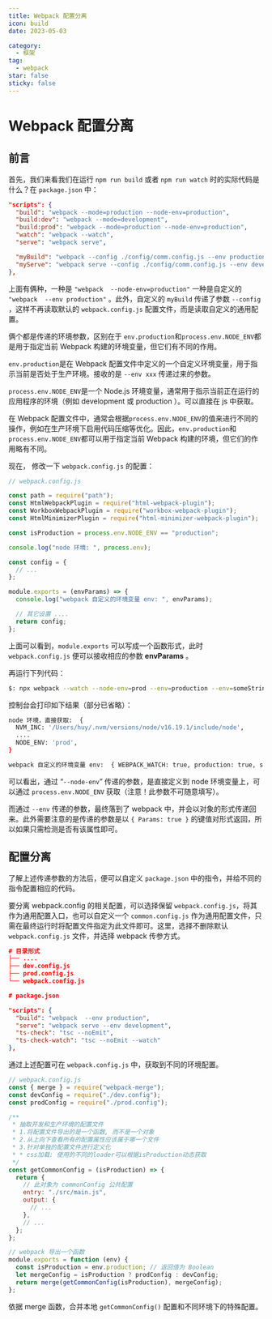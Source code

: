 ```yaml
---
title: Webpack 配置分离
icon: build
date: 2023-05-03

category:
  - 框架
tag:
  - webpack
star: false
sticky: false
---
```


# Webpack 配置分离

## 前言

首先，我们来看我们在运行 `npm run build` 或者 `npm run watch` 时的实际代码是什么？在 `package.json` 中：

```json
"scripts": {
  "build": "webpack --mode=production --node-env=production",
  "build:dev": "webpack --mode=development",
  "build:prod": "webpack --mode=production --node-env=production",
  "watch": "webpack --watch",
  "serve": "webpack serve",

  "myBuild": "webpack --config ./config/comm.config.js --env production",
  "myServe": "webpack serve --config ./config/comm.config.js --env development",
},
```

上面有俩种，一种是 `"webpack  --node-env=production"` 一种是自定义的 `"webpack  --env production"` 。此外，自定义的 `myBuild` 传递了参数 `--config` ，这样不再读取默认的 `webpack.config.js` 配置文件，而是读取自定义的通用配置。

俩个都是传递的环境参数，区别在于 `env.production`和`process.env.NODE_ENV`都是用于指定当前 Webpack 构建的环境变量，但它们有不同的作用。

`env.production`是在 Webpack 配置文件中定义的一个自定义环境变量，用于指示当前是否处于生产环境。接收的是 `--env xxx` 传递过来的参数。

`process.env.NODE_ENV`是一个 Node.js 环境变量，通常用于指示当前正在运行的应用程序的环境（例如 development 或 production ）。可以直接在 js 中获取。

在 Webpack 配置文件中，通常会根据`process.env.NODE_ENV`的值来进行不同的操作，例如在生产环境下启用代码压缩等优化。因此，`env.production`和`process.env.NODE_ENV`都可以用于指定当前 Webpack 构建的环境，但它们的作用略有不同。

现在， 修改一下 `webpack.config.js` 的配置：

```js
// webpack.config.js

const path = require("path");
const HtmlWebpackPlugin = require("html-webpack-plugin");
const WorkboxWebpackPlugin = require("workbox-webpack-plugin");
const HtmlMinimizerPlugin = require("html-minimizer-webpack-plugin");

const isProduction = process.env.NODE_ENV == "production";

console.log("node 环境: ", process.env);

const config = {
  // ...
};

module.exports = (envParams) => {
  console.log("webpack 自定义的环境变量 env: ", envParams);

  // 其它设置 ....
  return config;
};
```

上面可以看到，`module.exports` 可以写成一个函数形式，此时 `webpack.config.js` 便可以接收相应的参数 **envParams** 。

再运行下列代码：

```bash
$: npx webpack --watch --node-env=prod --env=production --env=someString
```

控制台会打印如下结果（部分已省略）：

```bash
node 环境，直接获取:  {
  NVM_INC: '/Users/huy/.nvm/versions/node/v16.19.1/include/node',
  ....
  NODE_ENV: 'prod',
}

webpack 自定义的环境变量 env:  { WEBPACK_WATCH: true, production: true, someString: true }
```

可以看出，通过 “`--node-env`” 传递的参数，是直接定义到 node 环境变量上，可以通过 `process.env.NODE_ENV` 获取（注意！此参数不可随意填写）。

而通过 `--env` 传递的参数，最终落到了 webpack 中，并会以对象的形式传递回来。此外需要注意的是传递的参数是以 `{ Params: true }` 的键值对形式返回，所以如果只需检测是否有该属性即可。

## 配置分离

了解上述传递参数的方法后，便可以自定义 `package.json` 中的指令，并给不同的指令配置相应的代码。

要分离 webpack.config 的相关配置，可以选择保留 `webpack.config.js`，将其作为通用配置入口，也可以自定义一个 `common.config.js` 作为通用配置文件，只需在最终运行时将配置文件指定为此文件即可。这里，选择不删除默认 `webpack.config.js` 文件，并选择 webpack 传参方式。

```json
# 目录形式
├── ....
├── dev.config.js
├── prod.config.js
└── webpack.config.js
```

```json
# package.json

"scripts": {
  "build": "webpack  --env production",
  "serve": "webpack serve --env development",
  "ts-check": "tsc --noEmit",
  "ts-check-watch": "tsc --noEmit --watch"
},
```

通过上述配置可在 `webpack.config.js` 中，获取到不同的环境配置。

```js
// webpack.config.js
const { merge } = require("webpack-merge");
const devConfig = require("./dev.config");
const prodConfig = require("./prod.config");

/**
 * 抽取开发和生产环境的配置文件
 * 1.将配置文件导出的是一个函数, 而不是一个对象
 * 2.从上向下查看所有的配置属性应该属于哪一个文件
 * 3.针对单独的配置文件进行定义化
 * * css加载: 使用的不同的loader可以根据isProduction动态获取
 */
const getCommonConfig = (isProduction) => {
  return {
    // 此对象为 commonConfig 公共配置
    entry: "./src/main.js",
    output: {
      // ...
    },
    // ...
  };
};

// webpack 导出一个函数
module.exports = function (env) {
  const isProduction = env.production; // 返回值为 Boolean
  let mergeConfig = isProduction ? prodConfig : devConfig;
  return merge(getCommonConfig(isProduction), mergeConfig);
};
```

依据 merge 函数，合并本地 `getCommonConfig()` 配置和不同环境下的特殊配置。
